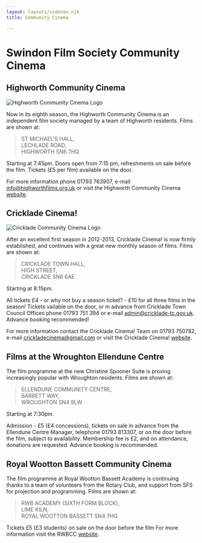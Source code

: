 ```yaml
---
layout: layouts/sidenav.njk
title: Community Cinema

---
```


# Swindon Film Society Community Cinema

## Highworth Community Cinema

![Highworth Community Cinema Logo](/img/HighworthLogo100.jpg)

Now in its eighth season, the Highworth Community Cinema is an independent film society managed by a team of Highworth residents. Films are shown at:

> ST MICHAEL'S HALL,  
> LECHLADE ROAD,  
> HIGHWORTH SN6 7HQ

Starting at 7:45pm. Doors open from 7:15 pm, refreshments on sale before the film. Tickets (£5 per film) available on the door.

For more information phone 01793 763907, e-mail [info@highworthfilms.org.uk](mailto://info@highworthfilms.org.uk) or visit the Highworth Community Cinema [website](http://highworthfilms.org.uk/).

## Cricklade Cinema!
![Cricklade Community Cinema Logo](/img/CrickladeCinema100.jpg)

After an excellent first season in 2012-2013, Cricklade Cinema! is now firmly established, and continues with a great new monthly season of films. Films are shown at:

> CRICKLADE TOWN HALL,  
> HIGH STREET,  
> CRICKLADE SN6 6AE

Starting at 8:15pm.

All tickets £4 - or why not buy a season ticket? - £10 for all three films in the season! Tickets vailable on the door, or in advance from Cricklade Town Council Offices phone 01793 751 394 or e-mail admin@cricklade-tc.gov.uk. Advance booking recommended!

For more information contact the Cricklade Cinema! Team on 01793 750782, e-mail crickladecinema@gmail.com or visit the Cricklade Cinema! [website](https://sites.google.com/site/crickladecinema/).

## Films at the Wroughton Ellendune Centre
The film programme at the new Christine Spooner Suite is proving increasingly popular with Wroughton residents. Films are shown at:

> ELLENDUNE COMMUNITY CENTRE,  
> BARRETT WAY,  
> WROUGHTON SN4 9LW

Starting at 7:30pm.

Admission - £5 (£4 concessions), tickets on sale in advance from the Ellendune Centre Manager, telephone 01793 813307, or on the door before the film, subject to availability. Membership fee is £2, and on attendance, donations are requested.
Advance booking is recommended.

## Royal Wootton Bassett Community Cinema
The film programme at Royal Wootton Bassett Academy is continuing thanks to a team of volunteers from the Rotary Club, and support from SFS for projection and programming. Films are shown at:

> RWB ACADEMY (SIXTH FORM BLOCK),  
> LIME KILN,  
> ROYAL WOOTTON BASSETT SN4 7HG

Tickets £5 (£3 students) on sale on the door before the film For more information visit the RWBCC [website](http://rwbc-community-cinema.btck.co.uk/).